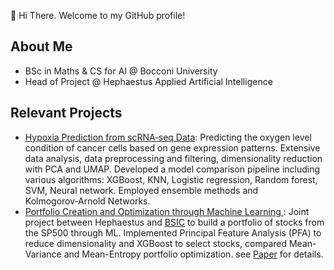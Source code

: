 👋 Hi There. Welcome to my GitHub profile!

<!--
**FilippoRonzino/filipporonzino** is a ✨ _special_ ✨ repository because its `README.md` (this file) appears on your GitHub profile.

Here are some ideas to get you started:

- 🔭 I’m currently working on ...
- 🌱 I’m currently learning ...
- 👯 I’m looking to collaborate on ...
- 🤔 I’m looking for help with ...
- 💬 Ask me about ...
- 📫 How to reach me: ...
- 😄 Pronouns: ...
- ⚡ Fun fact: ...
-->
## About Me
- BSc in Maths & CS for AI @ Bocconi University 
- Head of Project @ Hephaestus Applied Artificial Intelligence

## Relevant Projects
- [Hypoxia Prediction from scRNA‑seq Data](https://github.com/FilippoRonzino/ai-lab): Predicting the oxygen level condition of cancer cells based on gene expression patterns. Extensive data analysis, data preprocessing and filtering, dimensionality reduction with PCA and UMAP. Developed a model comparison pipeline including various algorithms: XGBoost, KNN, Logistic regression, Random forest, SVM, Neural network. Employed ensemble methods and Kolmogorov‑Arnold Networks.
- [Portfolio Creation and Optimization through Machine Learning ](https://github.com/BSIC/bsic_hephaestus_paper): Joint project between Hephaestus and [BSIC](https://github.com/BSIC) to build a portfolio of stocks from the SP500 through ML. Implemented Principal Feature Analysis (PFA) to reduce dimensionality and XGBoost to select stocks, compared Mean-Variance and Mean-Entropy portfolio optimization.
  see [Paper](https://bsic.it/portfolio-creation-and-optimization-through-machine-learning/) for details.

